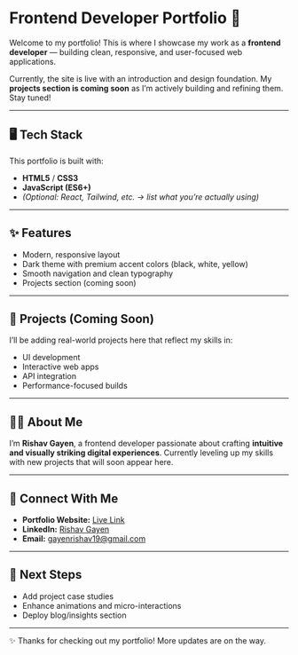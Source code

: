 # Frontend Developer Portfolio 🚀  

Welcome to my portfolio! This is where I showcase my work as a **frontend developer** — building clean, responsive, and user-focused web applications.  

Currently, the site is live with an introduction and design foundation. My **projects section is coming soon** as I’m actively building and refining them. Stay tuned!  

---

## 🖥️ Tech Stack  
This portfolio is built with:  
- **HTML5** / **CSS3**  
- **JavaScript (ES6+)**  
- *(Optional: React, Tailwind, etc. → list what you’re actually using)*  

---

## ✨ Features  
- Modern, responsive layout  
- Dark theme with premium accent colors (black, white, yellow)  
- Smooth navigation and clean typography  
- Projects section (coming soon)  

---

## 📂 Projects (Coming Soon)  
I’ll be adding real-world projects here that reflect my skills in:  
- UI development  
- Interactive web apps  
- API integration  
- Performance-focused builds  

---

## 🧑‍💻 About Me  
I’m **Rishav Gayen**, a frontend developer passionate about crafting **intuitive and visually striking digital experiences**. Currently leveling up my skills with new projects that will soon appear here.  

---

## 🔗 Connect With Me  
- **Portfolio Website:** [Live Link](#)  
- **LinkedIn:** [Rishav Gayen](https://www.linkedin.com/in/rishav-gayen-8879661b5/)  
- **Email:** gayenrishav19@gmail.com  

---

## 📌 Next Steps  
- Add project case studies  
- Enhance animations and micro-interactions  
- Deploy blog/insights section  

---

✨ Thanks for checking out my portfolio! More updates are on the way.  
